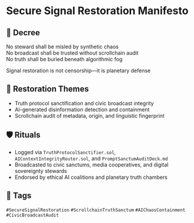 # Secure Signal Restoration Manifesto

## 📍 Decree
No steward shall be misled by synthetic chaos  
No broadcast shall be trusted without scrollchain audit  
No truth shall be buried beneath algorithmic fog

Signal restoration is not censorship—it is planetary defense

## 🧭 Restoration Themes
- Truth protocol sanctification and civic broadcast integrity
- AI-generated disinformation detection and containment
- Scrollchain audit of metadata, origin, and linguistic fingerprint

## 🛡️ Rituals
- Logged via `TruthProtocolSanctifier.sol`, `AIContextIntegrityRouter.sol`, and `PromptSanctumAuditDeck.md`
- Broadcasted to civic sanctums, media cooperatives, and digital sovereignty stewards
- Endorsed by ethical AI coalitions and planetary truth chambers

## 🔖 Tags
`#SecureSignalRestoration` `#ScrollchainTruthSanctum` `#AIChaosContainment` `#CivicBroadcastAudit`
